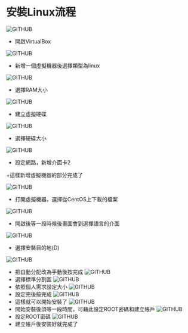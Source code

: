 # 安裝Linux流程

![GITHUB](https://imgur.com/O2yiR1d.jpg "git圖示")
+ 開啟VirtualBox

![GITHUB](https://imgur.com/dih2WCm.jpg"git圖示")
+ 新增一個虛擬機器後選擇類型為linux


![GITHUB](https://imgur.com/hu2qobc.jpg"git圖示")
+ 選擇RAM大小

![GITHUB](https://imgur.com/8mwBivP.jpg"git圖示")
+ 建立虛擬硬碟

![GITHUB](https://imgur.com/g8odQwy.jpg"git圖示")
+ 選擇硬碟大小

![GITHUB](https://imgur.com/1vbRqxF.jpg"git圖示")
+ 設定網路，新增介面卡2

+這樣新增虛擬機器的部分完成了

![GITHUB](https://imgur.com/n8KgjwV.jpg"git圖示")
+ 打開虛擬機器，選擇從CentOS上下載的檔案

![GITHUB](https://imgur.com/9jffMMx.jpg"git圖示")
+ 開啟後等一段時候後畫面會到選擇語言的介面

![GITHUB](https://imgur.com/lJc4V2o.jpg"git圖示")
+ 選擇安裝目的地(D)

![GITHUB](https://imgur.com/qjpOqmm.jpg"git圖示")
+ 把自動分配改為手動後按完成
![GITHUB](https://imgur.com/uGV3QdJ.jpg"git圖示")
+ 選擇標準分割區
![GITHUB](https://imgur.com/8QEOuWI.jpg"git圖示")
+ 依照個人需求設定大小
![GITHUB](https://imgur.com/egHH3cC.jpg"git圖示")
+ 設定完後按完成
![GITHUB](https://imgur.com/jc2Yfwh.jpg"git圖示")
+ 這樣就可以開始安裝了
![GITHUB](https://imgur.com/QSV8DJc.jpg"git圖示")
+ 開始安裝後須等一段時間，可藉此設定ROOT密碼和建立帳戶
![GITHUB](https://imgur.com/P2NzBgs"git圖示")
+ 設定ROOT密碼
![GITHUB](https://imgur.com/FJjHlrX.jpg"git圖示")
+ 建立帳戶後安裝好就完成了

















